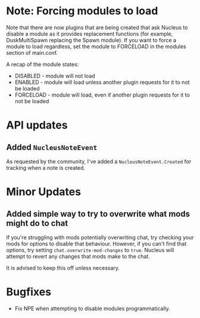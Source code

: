 # Note: Forcing modules to load

Note that there are now plugins that are being created that ask Nucleus to disable a module as it provides
replacement functions (for example, DuskMultiSpawn replacing the Spawn module). If you want to force a module 
to load regardless, set the module to FORCELOAD in the modules section of main.conf.

A recap of the module states:

* DISABLED - module will not load
* ENABLED - module will load unless another plugin requests for it to not be loaded
* FORCELOAD - module will load, even if another plugin requests for it to not be loaded

# API updates

## Added `NucleusNoteEvent`

As requested by the community, I've added a `NucleusNoteEvent.Created` for tracking when a note is created.

# Minor Updates

## Added simple way to try to overwrite what mods might do to chat

If you're struggling with mods potentially overwriting chat, try checking your mods for options to disable
that behaviour. However, if you can't find that options, try setting `chat.overwrite-mod-changes` to `true`.
Nucleus will attempt to revert any changes that mods make to the chat. 

It is advised to keep this off unless necessary. 

# Bugfixes

*  Fix NPE when attempting to disable modules programmatically.
  